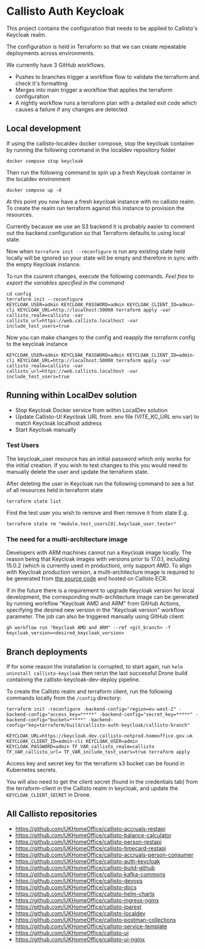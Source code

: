 # Callisto Auth Keycloak

This project contains the configuration that needs to be applied to Callisto's Keycloak realm.

The configuration is held in Terraform so that we can create repeatable deployments across environments.

We currently have 3 GitHub workflows.

- Pushes to branches trigger a workflow flow to validate the terraform and check it's formatting
- Merges into main trigger a workflow that applies the terraform configuration
- A nightly workflow runs a terraform plan with a detailed exit code which causes a failure if any changes are detected

## Local development

If using the callisto-localdev docker compose, stop the keycloak container by running the following command in the localdev repository folder

```
docker compose stop keycloak
```

Then run the following command to spin up a fresh Keycloak container in the localdev environment

```
docker compose up -d
```

At this point you now have a fresh keycloak instance with no callisto realm. To create the realm
run terraform against this instance to provision the resources.

Currently because we use an S3 backend it is probably easier to comment out the backend configuration
so that Terraform defaults to using local state.

Now when `terraform init --reconfigure` is run any existing state held locally will be ignored
so your state will be empty and therefore in sync with the empty Keycloak instance.

To run the cuurent changes, execute the following commands. _Feel free to export the variables
specified in the command_

```
cd config
terraform init --reconfigure
KEYCLOAK_USER=admin KEYCLOAK_PASSWORD=admin KEYCLOAK_CLIENT_ID=admin-cli KEYCLOAK_URL=http://localhost:50000 terraform apply -var callisto_realm=callisto -var callisto_url=https://web.callisto.localhost -var include_test_users=true
```

Now you can make changes to the config and reapply the terraform config to the keycloak instance

```
KEYCLOAK_USER=admin KEYCLOAK_PASSWORD=admin KEYCLOAK_CLIENT_ID=admin-cli KEYCLOAK_URL=http://localhost:50000 terraform apply -var callisto_realm=callisto -var callisto_url=https://web.callisto.localhost -var include_test_users=true
```

## Running within LocalDev solution

- Stop Keycloak Docker service from within LocalDev solution
- Update Callisto-UI Keycloak URL from .env file (VITE_KC_URL env.var) to match Keycloak localhost address
- Start Keycloak manually

### Test Users

The keycloak_user resource has an initial password which only works for the initial creation. If you wish to test changes to this you would need to manually delete the user and update the terraform state.

After deleting the user in Keycloak run the following command to see a list of all resources held in terraform state

```
terraform state list
```

Find the test user you wish to remove and then remove it from state
E.g.

```
terraform state rm "module.test_users[0].keycloak_user.tester"
```

### The need for a multi-architecture image

Developers with ARM machines cannot run a Keycloak image locally. The reason being that Keycloak
images with versions prior to 17.0.1, including 15.0.2 (which is currently used in production), only
support AMD. To align with Keycloak production version, a multi-architecture image is required to be
generated from [the source code](https://github.com/keycloak/keycloak-containers) and hosted on Callisto ECR.

If in the future there is a requirement to upgrade Keycloak version for local development, the
corresponding multi-architecture image can be generated by running workflow "Keycloak AMD and ARM"
from GitHub Actions, specifying the desired new version in the "Keycloak version" workflow parameter.
The job can also be triggered manually using GitHub client:

```shell
gh workflow run "Keycloak AMD and ARM" --ref <git_branch> -f keycloak_version=<desired_keycloak_version>
```

## Branch deployments

If for some reason the installation is corrupted, to start again, run `helm uninstall callisto-keycloak` then rerun the
last successful Drone build containing the callisto-keycloak-dev-deploy pipeline.

To create the Callisto realm and terraform client, run the following commands locally from the `/config` directory:

```shell
terraform init -reconfigure -backend-config="region=eu-west-2" -backend-config="access_key=*****" -backend-config="secret_key=*****" -backend-config="bucket=*****" -backend-config="key=terraform/build/callisto-auth-keycloak/callisto-branch"
```

```shell
KEYCLOAK_URL=https://keycloak.dev.callisto-notprod.homeoffice.gov.uk KEYCLOAK_CLIENT_ID=admin-cli KEYCLOAK_USER=admin KEYCLOAK_PASSWORD=admin TF_VAR_callisto_realm=callisto TF_VAR_callisto_url= TF_VAR_include_test_users=true terraform apply
```

Access key and secret key for the terraform s3 bucket can be found in Kubernetes secrets.

You will also need to get the client secret (found in the credentials tab) from the terraform-client in the Callisto
realm in keycloak, and update the `KEYCLOAK_CLIENT_SECRET` in Drone.

## <a name="headAllRepo"></a> All Callisto repositories

- https://github.com/UKHomeOffice/callisto-accruals-restapi
- https://github.com/UKHomeOffice/callisto-balance-calculator
- https://github.com/UKHomeOffice/callisto-person-restapi
- https://github.com/UKHomeOffice/callisto-timecard-restapi
- https://github.com/UKHomeOffice/callisto-accruals-person-consumer
- https://github.com/UKHomeOffice/callisto-auth-keycloak
- https://github.com/UKHomeOffice/callisto-build-github
- https://github.com/UKHomeOffice/callisto-kafka-commons
- https://github.com/UKHomeOffice/callisto-devops
- https://github.com/UKHomeOffice/callisto-docs
- https://github.com/UKHomeOffice/callisto-helm-charts
- https://github.com/UKHomeOffice/callisto-ingress-nginx
- https://github.com/UKHomeOffice/callisto-jparest
- https://github.com/UKHomeOffice/callisto-localdev
- https://github.com/UKHomeOffice/callisto-postman-collections
- https://github.com/UKHomeOffice/callisto-service-template
- https://github.com/UKHomeOffice/callisto-ui
- https://github.com/UKHomeOffice/callisto-ui-nginx
